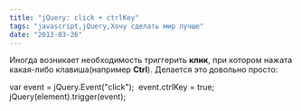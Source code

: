 ```yaml
---
title: "jQuery: click + ctrlKey"
tags: "javascript,jQuery,Хочу сделать мир лучше"
date: "2013-03-26"
---
```


Иногда возникает необходимость триггерить **клик**, при котором нажата какая-либо клавиша(например **Ctrl**). Делается это довольно просто:

var event = jQuery.Event("click"); 
event.ctrlKey = true; 
jQuery(element).trigger(event);
